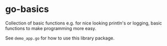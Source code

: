 # go-basics

Collection of basic functions e.g. for nice looking println's or logging, basic functions to make programming more easy.

See `demo_app.go` for how to use this library package.
